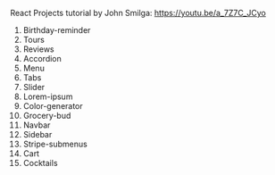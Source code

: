 React Projects tutorial by John Smilga: https://youtu.be/a_7Z7C_JCyo

1. Birthday-reminder
2. Tours
3. Reviews
4. Accordion
5. Menu
6. Tabs
7. Slider
8. Lorem-ipsum
9. Color-generator
10. Grocery-bud
11. Navbar
12. Sidebar
13. Stripe-submenus
14. Cart
15. Cocktails
